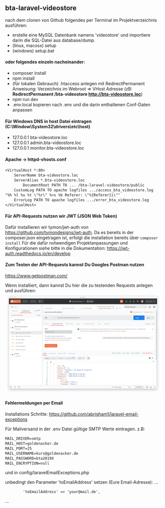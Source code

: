 ## bta-laravel-videostore

nach dem clonen von Github folgendes per Terminal im Projektverzeichnis ausführen:

- erstelle eine MySQL Datenbank namens 'videostore' und importiere darin die SQL-Datei aus database/dump.
- (linux, macosx) setup
- (windows) setup.bat

#### oder folgendes einzeln nacheinander:
- composer install
- npm install
- (für lokalen Gebrauch) .htaccess anlegen mit RedirectPermanent Anweisung:
 Verzeichnis im Webroot => VHost Adresse
 (zB: **RedirectPermanent /bta-videostore http://bta-videostore.loc**) 
- npm run dev
- .env.local kopieren nach .env und die darin enthaltenen Conf-Daten anpassen

#### Für Windows DNS in host Datei eintragen (C:\Window\System32\drivers\etc\host)
- 127.0.0.1 bta-videostore.loc
- 127.0.0.1 admin.bta-videostore.loc
- 127.0.0.1 monitor.bta-videostore.loc

#### Apache -> httpd-vhosts.conf
```
<VirtualHost *:80>
	ServerName bta-videostore.loc
	ServerAlias *.bta-videostore.loc
        DocumentRoot PATH TO ... /bta-laravel-videostore/public
	CustomLog PATH TO apache logfiles .../access_bta_videostore.log "%h %l %u %t \"%r\" %>s %b Referer: \"%{Referer}i\""
	ErrorLog PATH TO apache logfiles .../error_bta_videostore.log
</VirtualHost>
```

#### Für API-Requests nutzen wir JWT (JSON Web Token)
Dafür installieren wir tymon/jwt-auth von https://github.com/tymondesigns/jwt-auth.
Da es bereits in der composer.json eingetragen ist, erfolgt die installation bereits über ```composer install```
Für die dafür notwendigen Projektanpassungen und Konfigurationen siehe bitte in die Dokumentation:
https://jwt-auth.readthedocs.io/en/develop

#### Zum Testen der API-Requests kannst Du Googles Postman nutzen
https://www.getpostman.com/

Wenn installiert, dann kannst Du hier die zu testenden Requests anlegen und ausführen:
![Postman](./postman.jpg)

#### Fehlermeldungen per Email

Installations Schritte:
https://github.com/abrigham1/laravel-email-exceptions

Für Mailversand in der .env Datei gültige SMTP Werte eintragen. z.B:

```
MAIL_DRIVER=smtp
MAIL_HOST=goldenacker.de
MAIL_PORT=25
MAIL_USERNAME=kurs@goldenacker.de
MAIL_PASSWORD=bta2019X
MAIL_ENCRYPTION=null
```
und in config/laravelEmailExceptions.php

unbedingt den Parameter 'toEmailAddress' setzen (Eure Email-Adresse):
...
```
        'toEmailAddress' => 'your@mail.de',
```
...
